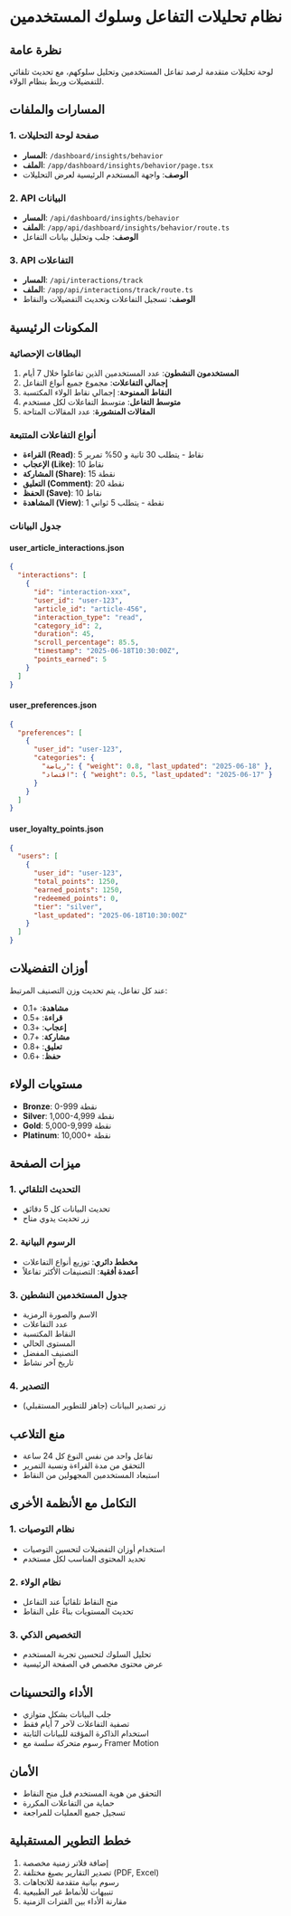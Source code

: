 # نظام تحليلات التفاعل وسلوك المستخدمين

## نظرة عامة
لوحة تحليلات متقدمة لرصد تفاعل المستخدمين وتحليل سلوكهم، مع تحديث تلقائي للتفضيلات وربط بنظام الولاء.

## المسارات والملفات

### 1. صفحة لوحة التحليلات
- **المسار**: `/dashboard/insights/behavior`
- **الملف**: `/app/dashboard/insights/behavior/page.tsx`
- **الوصف**: واجهة المستخدم الرئيسية لعرض التحليلات

### 2. API البيانات
- **المسار**: `/api/dashboard/insights/behavior`
- **الملف**: `/app/api/dashboard/insights/behavior/route.ts`
- **الوصف**: جلب وتحليل بيانات التفاعل

### 3. API التفاعلات
- **المسار**: `/api/interactions/track`
- **الملف**: `/app/api/interactions/track/route.ts`
- **الوصف**: تسجيل التفاعلات وتحديث التفضيلات والنقاط

## المكونات الرئيسية

### البطاقات الإحصائية
1. **المستخدمون النشطون**: عدد المستخدمين الذين تفاعلوا خلال 7 أيام
2. **إجمالي التفاعلات**: مجموع جميع أنواع التفاعل
3. **النقاط الممنوحة**: إجمالي نقاط الولاء المكتسبة
4. **متوسط التفاعل**: متوسط التفاعلات لكل مستخدم
5. **المقالات المنشورة**: عدد المقالات المتاحة

### أنواع التفاعلات المتتبعة
- **القراءة (Read)**: 5 نقاط - يتطلب 30 ثانية و 50% تمرير
- **الإعجاب (Like)**: 10 نقاط
- **المشاركة (Share)**: 15 نقطة
- **التعليق (Comment)**: 20 نقطة
- **الحفظ (Save)**: 10 نقاط
- **المشاهدة (View)**: 1 نقطة - يتطلب 5 ثواني

### جدول البيانات

#### user_article_interactions.json
```json
{
  "interactions": [
    {
      "id": "interaction-xxx",
      "user_id": "user-123",
      "article_id": "article-456",
      "interaction_type": "read",
      "category_id": 2,
      "duration": 45,
      "scroll_percentage": 85.5,
      "timestamp": "2025-06-18T10:30:00Z",
      "points_earned": 5
    }
  ]
}
```

#### user_preferences.json
```json
{
  "preferences": [
    {
      "user_id": "user-123",
      "categories": {
        "رياضة": { "weight": 0.8, "last_updated": "2025-06-18" },
        "اقتصاد": { "weight": 0.5, "last_updated": "2025-06-17" }
      }
    }
  ]
}
```

#### user_loyalty_points.json
```json
{
  "users": [
    {
      "user_id": "user-123",
      "total_points": 1250,
      "earned_points": 1250,
      "redeemed_points": 0,
      "tier": "silver",
      "last_updated": "2025-06-18T10:30:00Z"
    }
  ]
}
```

## أوزان التفضيلات
عند كل تفاعل، يتم تحديث وزن التصنيف المرتبط:
- **مشاهدة**: +0.1
- **قراءة**: +0.5
- **إعجاب**: +0.3
- **مشاركة**: +0.7
- **تعليق**: +0.8
- **حفظ**: +0.6

## مستويات الولاء
- **Bronze**: 0-999 نقطة
- **Silver**: 1,000-4,999 نقطة
- **Gold**: 5,000-9,999 نقطة
- **Platinum**: 10,000+ نقطة

## ميزات الصفحة

### 1. التحديث التلقائي
- تحديث البيانات كل 5 دقائق
- زر تحديث يدوي متاح

### 2. الرسوم البيانية
- **مخطط دائري**: توزيع أنواع التفاعلات
- **أعمدة أفقية**: التصنيفات الأكثر تفاعلاً

### 3. جدول المستخدمين النشطين
- الاسم والصورة الرمزية
- عدد التفاعلات
- النقاط المكتسبة
- المستوى الحالي
- التصنيف المفضل
- تاريخ آخر نشاط

### 4. التصدير
- زر تصدير البيانات (جاهز للتطوير المستقبلي)

## منع التلاعب
- تفاعل واحد من نفس النوع كل 24 ساعة
- التحقق من مدة القراءة ونسبة التمرير
- استبعاد المستخدمين المجهولين من النقاط

## التكامل مع الأنظمة الأخرى

### 1. نظام التوصيات
- استخدام أوزان التفضيلات لتحسين التوصيات
- تحديد المحتوى المناسب لكل مستخدم

### 2. نظام الولاء
- منح النقاط تلقائياً عند التفاعل
- تحديث المستويات بناءً على النقاط

### 3. التخصيص الذكي
- تحليل السلوك لتحسين تجربة المستخدم
- عرض محتوى مخصص في الصفحة الرئيسية

## الأداء والتحسينات
- جلب البيانات بشكل متوازي
- تصفية التفاعلات لآخر 7 أيام فقط
- استخدام الذاكرة المؤقتة للبيانات الثابتة
- رسوم متحركة سلسة مع Framer Motion

## الأمان
- التحقق من هوية المستخدم قبل منح النقاط
- حماية من التفاعلات المكررة
- تسجيل جميع العمليات للمراجعة

## خطط التطوير المستقبلية
1. إضافة فلاتر زمنية مخصصة
2. تصدير التقارير بصيغ مختلفة (PDF, Excel)
3. رسوم بيانية متقدمة للاتجاهات
4. تنبيهات للأنماط غير الطبيعية
5. مقارنة الأداء بين الفترات الزمنية 